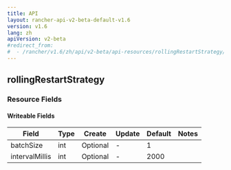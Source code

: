```yaml
---
title: API
layout: rancher-api-v2-beta-default-v1.6
version: v1.6
lang: zh
apiVersion: v2-beta
#redirect_from:
#  - /rancher/v1.6/zh/api/v2-beta/api-resources/rollingRestartStrategy/
---
```


## rollingRestartStrategy



### Resource Fields

#### Writeable Fields

Field | Type | Create | Update | Default | Notes
---|---|---|---|---|---
batchSize | int | Optional | - | 1 | 
intervalMillis | int | Optional | - | 2000 | 



<br>
